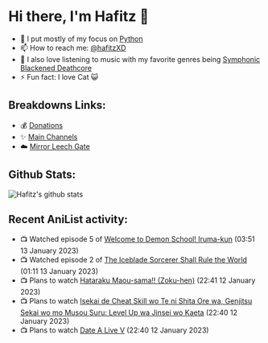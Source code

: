 # Hi there, I'm Hafitz 👋
- 🐍 I put mostly of my focus on [Python](https://python.org)
- 📫 How to reach me: [@hafitzXD](https://t.me/hafitzXD)
- 🎵 I also love listening to music with my favorite genres being [Symphonic Blackened Deathcore](https://youtu.be/qyYmS_iBcy4)
- ⚡ Fun fact: I love Cat 😺

## Breakdowns Links:
- 💰 [Donations](https://t.me/TheBreakdowns/2)
- ✨ [Main Channels](https://t.me/TheBreakdowns)
- ☁️ [Mirror Leech Gate](https://t.me/BreakdownsGate)

## Github Stats:
![Hafitz's github stats](https://github-readme-stats.vercel.app/api?username=breakdowns&show_icons=true&count_private=true&bg_color=00000000&text_color=777)

## Recent AniList activity:
<!-- ANILIST_ACTIVITY:start -->

-   📺 Watched episode 5 of [Welcome to Demon School! Iruma-kun](https://anilist.co/anime/107693) (03:51 13 January 2023)
-   📺 Watched episode 2 of [The Iceblade Sorcerer Shall Rule the World](https://anilist.co/anime/148116) (01:11 13 January 2023)
-   📺 Plans to watch [Hataraku Maou-sama!! (Zoku-hen)](https://anilist.co/anime/155168) (22:41 12 January 2023)
-   📺 Plans to watch [Isekai de Cheat Skill wo Te ni Shita Ore wa, Genjitsu Sekai wo mo Musou Suru: Level Up wa Jinsei wo Kaeta](https://anilist.co/anime/153845) (22:40 12 January 2023)
-   📺 Plans to watch [Date A Live V](https://anilist.co/anime/151380) (22:40 12 January 2023)

<!-- ANILIST_ACTIVITY:end -->

